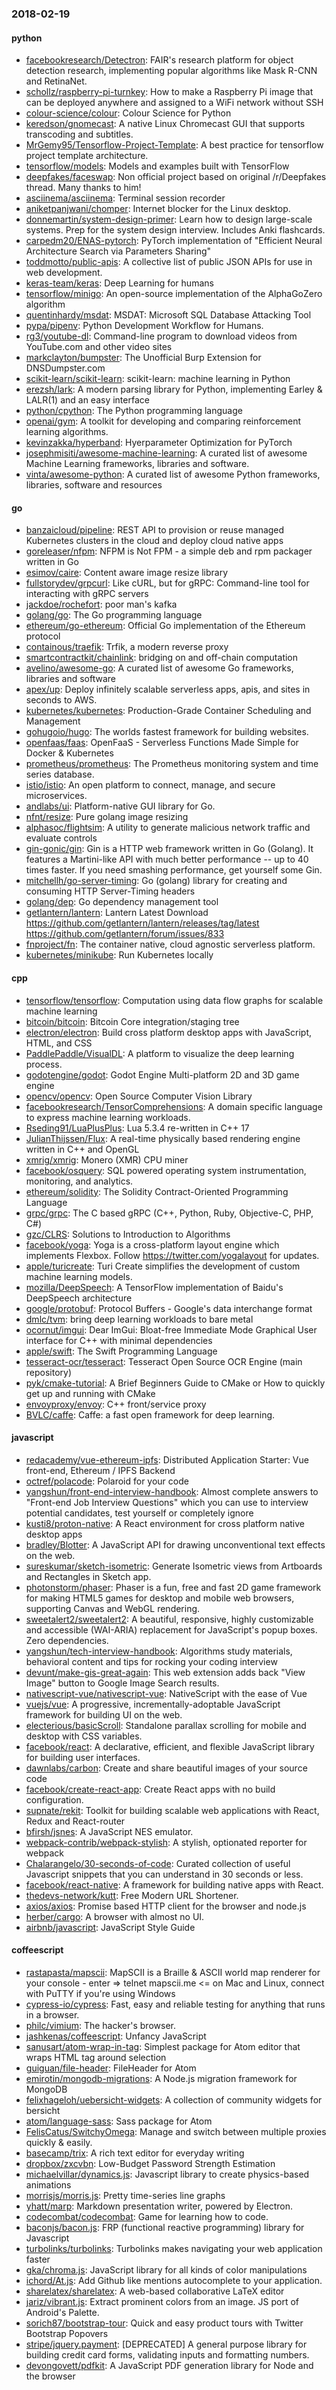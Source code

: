 ### 2018-02-19

#### python
* [facebookresearch/Detectron](https://github.com/facebookresearch/Detectron): FAIR's research platform for object detection research, implementing popular algorithms like Mask R-CNN and RetinaNet.
* [schollz/raspberry-pi-turnkey](https://github.com/schollz/raspberry-pi-turnkey): How to make a Raspberry Pi image that can be deployed anywhere and assigned to a WiFi network without SSH 
* [colour-science/colour](https://github.com/colour-science/colour): Colour Science for Python
* [keredson/gnomecast](https://github.com/keredson/gnomecast): A native Linux Chromecast GUI that supports transcoding and subtitles.
* [MrGemy95/Tensorflow-Project-Template](https://github.com/MrGemy95/Tensorflow-Project-Template): A best practice for tensorflow project template architecture.
* [tensorflow/models](https://github.com/tensorflow/models): Models and examples built with TensorFlow
* [deepfakes/faceswap](https://github.com/deepfakes/faceswap): Non official project based on original /r/Deepfakes thread. Many thanks to him!
* [asciinema/asciinema](https://github.com/asciinema/asciinema): Terminal session recorder 
* [aniketpanjwani/chomper](https://github.com/aniketpanjwani/chomper): Internet blocker for the Linux desktop.
* [donnemartin/system-design-primer](https://github.com/donnemartin/system-design-primer): Learn how to design large-scale systems. Prep for the system design interview. Includes Anki flashcards.
* [carpedm20/ENAS-pytorch](https://github.com/carpedm20/ENAS-pytorch): PyTorch implementation of "Efficient Neural Architecture Search via Parameters Sharing"
* [toddmotto/public-apis](https://github.com/toddmotto/public-apis): A collective list of public JSON APIs for use in web development.
* [keras-team/keras](https://github.com/keras-team/keras): Deep Learning for humans
* [tensorflow/minigo](https://github.com/tensorflow/minigo): An open-source implementation of the AlphaGoZero algorithm
* [quentinhardy/msdat](https://github.com/quentinhardy/msdat): MSDAT: Microsoft SQL Database Attacking Tool
* [pypa/pipenv](https://github.com/pypa/pipenv): Python Development Workflow for Humans.
* [rg3/youtube-dl](https://github.com/rg3/youtube-dl): Command-line program to download videos from YouTube.com and other video sites
* [markclayton/bumpster](https://github.com/markclayton/bumpster): The Unofficial Burp Extension for DNSDumpster.com
* [scikit-learn/scikit-learn](https://github.com/scikit-learn/scikit-learn): scikit-learn: machine learning in Python
* [erezsh/lark](https://github.com/erezsh/lark): A modern parsing library for Python, implementing Earley & LALR(1) and an easy interface
* [python/cpython](https://github.com/python/cpython): The Python programming language
* [openai/gym](https://github.com/openai/gym): A toolkit for developing and comparing reinforcement learning algorithms.
* [kevinzakka/hyperband](https://github.com/kevinzakka/hyperband): Hyerparameter Optimization for PyTorch
* [josephmisiti/awesome-machine-learning](https://github.com/josephmisiti/awesome-machine-learning): A curated list of awesome Machine Learning frameworks, libraries and software.
* [vinta/awesome-python](https://github.com/vinta/awesome-python): A curated list of awesome Python frameworks, libraries, software and resources

#### go
* [banzaicloud/pipeline](https://github.com/banzaicloud/pipeline): REST API to provision or reuse managed Kubernetes clusters in the cloud and deploy cloud native apps
* [goreleaser/nfpm](https://github.com/goreleaser/nfpm): NFPM is Not FPM - a simple deb and rpm packager written in Go
* [esimov/caire](https://github.com/esimov/caire): Content aware image resize library
* [fullstorydev/grpcurl](https://github.com/fullstorydev/grpcurl): Like cURL, but for gRPC: Command-line tool for interacting with gRPC servers
* [jackdoe/rochefort](https://github.com/jackdoe/rochefort): poor man's kafka
* [golang/go](https://github.com/golang/go): The Go programming language
* [ethereum/go-ethereum](https://github.com/ethereum/go-ethereum): Official Go implementation of the Ethereum protocol
* [containous/traefik](https://github.com/containous/traefik): Trfik, a modern reverse proxy
* [smartcontractkit/chainlink](https://github.com/smartcontractkit/chainlink): bridging on and off-chain computation
* [avelino/awesome-go](https://github.com/avelino/awesome-go): A curated list of awesome Go frameworks, libraries and software
* [apex/up](https://github.com/apex/up): Deploy infinitely scalable serverless apps, apis, and sites in seconds to AWS.
* [kubernetes/kubernetes](https://github.com/kubernetes/kubernetes): Production-Grade Container Scheduling and Management
* [gohugoio/hugo](https://github.com/gohugoio/hugo): The worlds fastest framework for building websites.
* [openfaas/faas](https://github.com/openfaas/faas): OpenFaaS - Serverless Functions Made Simple for Docker & Kubernetes
* [prometheus/prometheus](https://github.com/prometheus/prometheus): The Prometheus monitoring system and time series database.
* [istio/istio](https://github.com/istio/istio): An open platform to connect, manage, and secure microservices.
* [andlabs/ui](https://github.com/andlabs/ui): Platform-native GUI library for Go.
* [nfnt/resize](https://github.com/nfnt/resize): Pure golang image resizing
* [alphasoc/flightsim](https://github.com/alphasoc/flightsim): A utility to generate malicious network traffic and evaluate controls
* [gin-gonic/gin](https://github.com/gin-gonic/gin): Gin is a HTTP web framework written in Go (Golang). It features a Martini-like API with much better performance -- up to 40 times faster. If you need smashing performance, get yourself some Gin.
* [mitchellh/go-server-timing](https://github.com/mitchellh/go-server-timing): Go (golang) library for creating and consuming HTTP Server-Timing headers
* [golang/dep](https://github.com/golang/dep): Go dependency management tool
* [getlantern/lantern](https://github.com/getlantern/lantern): Lantern Latest Download https://github.com/getlantern/lantern/releases/tag/latest  https://github.com/getlantern/forum/issues/833 
* [fnproject/fn](https://github.com/fnproject/fn): The container native, cloud agnostic serverless platform.
* [kubernetes/minikube](https://github.com/kubernetes/minikube): Run Kubernetes locally

#### cpp
* [tensorflow/tensorflow](https://github.com/tensorflow/tensorflow): Computation using data flow graphs for scalable machine learning
* [bitcoin/bitcoin](https://github.com/bitcoin/bitcoin): Bitcoin Core integration/staging tree
* [electron/electron](https://github.com/electron/electron): Build cross platform desktop apps with JavaScript, HTML, and CSS
* [PaddlePaddle/VisualDL](https://github.com/PaddlePaddle/VisualDL): A platform to visualize the deep learning process.
* [godotengine/godot](https://github.com/godotengine/godot): Godot Engine  Multi-platform 2D and 3D game engine
* [opencv/opencv](https://github.com/opencv/opencv): Open Source Computer Vision Library
* [facebookresearch/TensorComprehensions](https://github.com/facebookresearch/TensorComprehensions): A domain specific language to express machine learning workloads.
* [Rseding91/LuaPlusPlus](https://github.com/Rseding91/LuaPlusPlus): Lua 5.3.4 re-written in C++ 17
* [JulianThijssen/Flux](https://github.com/JulianThijssen/Flux): A real-time physically based rendering engine written in C++ and OpenGL
* [xmrig/xmrig](https://github.com/xmrig/xmrig): Monero (XMR) CPU miner
* [facebook/osquery](https://github.com/facebook/osquery): SQL powered operating system instrumentation, monitoring, and analytics.
* [ethereum/solidity](https://github.com/ethereum/solidity): The Solidity Contract-Oriented Programming Language
* [grpc/grpc](https://github.com/grpc/grpc): The C based gRPC (C++, Python, Ruby, Objective-C, PHP, C#)
* [gzc/CLRS](https://github.com/gzc/CLRS): Solutions to Introduction to Algorithms
* [facebook/yoga](https://github.com/facebook/yoga): Yoga is a cross-platform layout engine which implements Flexbox. Follow https://twitter.com/yogalayout for updates.
* [apple/turicreate](https://github.com/apple/turicreate): Turi Create simplifies the development of custom machine learning models.
* [mozilla/DeepSpeech](https://github.com/mozilla/DeepSpeech): A TensorFlow implementation of Baidu's DeepSpeech architecture
* [google/protobuf](https://github.com/google/protobuf): Protocol Buffers - Google's data interchange format
* [dmlc/tvm](https://github.com/dmlc/tvm): bring deep learning workloads to bare metal
* [ocornut/imgui](https://github.com/ocornut/imgui): Dear ImGui: Bloat-free Immediate Mode Graphical User interface for C++ with minimal dependencies
* [apple/swift](https://github.com/apple/swift): The Swift Programming Language
* [tesseract-ocr/tesseract](https://github.com/tesseract-ocr/tesseract): Tesseract Open Source OCR Engine (main repository)
* [pyk/cmake-tutorial](https://github.com/pyk/cmake-tutorial): A Brief Beginners Guide to CMake or How to quickly get up and running with CMake
* [envoyproxy/envoy](https://github.com/envoyproxy/envoy): C++ front/service proxy
* [BVLC/caffe](https://github.com/BVLC/caffe): Caffe: a fast open framework for deep learning.

#### javascript
* [redacademy/vue-ethereum-ipfs](https://github.com/redacademy/vue-ethereum-ipfs): Distributed Application Starter: Vue front-end, Ethereum / IPFS Backend
* [octref/polacode](https://github.com/octref/polacode):  Polaroid for your code
* [yangshun/front-end-interview-handbook](https://github.com/yangshun/front-end-interview-handbook):  Almost complete answers to "Front-end Job Interview Questions" which you can use to interview potential candidates, test yourself or completely ignore
* [kusti8/proton-native](https://github.com/kusti8/proton-native): A React environment for cross platform native desktop apps
* [bradley/Blotter](https://github.com/bradley/Blotter): A JavaScript API for drawing unconventional text effects on the web.
* [sureskumar/sketch-isometric](https://github.com/sureskumar/sketch-isometric): Generate Isometric views from Artboards and Rectangles in Sketch app.
* [photonstorm/phaser](https://github.com/photonstorm/phaser): Phaser is a fun, free and fast 2D game framework for making HTML5 games for desktop and mobile web browsers, supporting Canvas and WebGL rendering.
* [sweetalert2/sweetalert2](https://github.com/sweetalert2/sweetalert2): A beautiful, responsive, highly customizable and accessible (WAI-ARIA) replacement for JavaScript's popup boxes. Zero dependencies.
* [yangshun/tech-interview-handbook](https://github.com/yangshun/tech-interview-handbook):  Algorithms study materials, behavioral content and tips for rocking your coding interview
* [devunt/make-gis-great-again](https://github.com/devunt/make-gis-great-again): This web extension adds back "View Image" button to Google Image Search results.
* [nativescript-vue/nativescript-vue](https://github.com/nativescript-vue/nativescript-vue): NativeScript with the ease of Vue
* [vuejs/vue](https://github.com/vuejs/vue):  A progressive, incrementally-adoptable JavaScript framework for building UI on the web.
* [electerious/basicScroll](https://github.com/electerious/basicScroll): Standalone parallax scrolling for mobile and desktop with CSS variables.
* [facebook/react](https://github.com/facebook/react): A declarative, efficient, and flexible JavaScript library for building user interfaces.
* [dawnlabs/carbon](https://github.com/dawnlabs/carbon):  Create and share beautiful images of your source code
* [facebook/create-react-app](https://github.com/facebook/create-react-app): Create React apps with no build configuration.
* [supnate/rekit](https://github.com/supnate/rekit): Toolkit for building scalable web applications with React, Redux and React-router
* [bfirsh/jsnes](https://github.com/bfirsh/jsnes): A JavaScript NES emulator.
* [webpack-contrib/webpack-stylish](https://github.com/webpack-contrib/webpack-stylish): A stylish, optionated reporter for webpack
* [Chalarangelo/30-seconds-of-code](https://github.com/Chalarangelo/30-seconds-of-code): Curated collection of useful Javascript snippets that you can understand in 30 seconds or less.
* [facebook/react-native](https://github.com/facebook/react-native): A framework for building native apps with React.
* [thedevs-network/kutt](https://github.com/thedevs-network/kutt): Free Modern URL Shortener.
* [axios/axios](https://github.com/axios/axios): Promise based HTTP client for the browser and node.js
* [herber/cargo](https://github.com/herber/cargo):  A browser with almost no UI.
* [airbnb/javascript](https://github.com/airbnb/javascript): JavaScript Style Guide

#### coffeescript
* [rastapasta/mapscii](https://github.com/rastapasta/mapscii):  MapSCII is a Braille & ASCII world map renderer for your console - enter => telnet mapscii.me <= on Mac and Linux, connect with PuTTY if you're using Windows
* [cypress-io/cypress](https://github.com/cypress-io/cypress): Fast, easy and reliable testing for anything that runs in a browser.
* [philc/vimium](https://github.com/philc/vimium): The hacker's browser.
* [jashkenas/coffeescript](https://github.com/jashkenas/coffeescript): Unfancy JavaScript
* [sanusart/atom-wrap-in-tag](https://github.com/sanusart/atom-wrap-in-tag): Simplest package for Atom editor that wraps HTML tag around selection
* [guiguan/file-header](https://github.com/guiguan/file-header): FileHeader for Atom
* [emirotin/mongodb-migrations](https://github.com/emirotin/mongodb-migrations): A Node.js migration framework for MongoDB
* [felixhageloh/uebersicht-widgets](https://github.com/felixhageloh/uebersicht-widgets): A collection of community widgets for bersicht
* [atom/language-sass](https://github.com/atom/language-sass): Sass package for Atom
* [FelisCatus/SwitchyOmega](https://github.com/FelisCatus/SwitchyOmega): Manage and switch between multiple proxies quickly & easily.
* [basecamp/trix](https://github.com/basecamp/trix): A rich text editor for everyday writing
* [dropbox/zxcvbn](https://github.com/dropbox/zxcvbn): Low-Budget Password Strength Estimation
* [michaelvillar/dynamics.js](https://github.com/michaelvillar/dynamics.js): Javascript library to create physics-based animations
* [morrisjs/morris.js](https://github.com/morrisjs/morris.js): Pretty time-series line graphs
* [yhatt/marp](https://github.com/yhatt/marp): Markdown presentation writer, powered by Electron.
* [codecombat/codecombat](https://github.com/codecombat/codecombat): Game for learning how to code.
* [baconjs/bacon.js](https://github.com/baconjs/bacon.js): FRP (functional reactive programming) library for Javascript
* [turbolinks/turbolinks](https://github.com/turbolinks/turbolinks): Turbolinks makes navigating your web application faster
* [gka/chroma.js](https://github.com/gka/chroma.js): JavaScript library for all kinds of color manipulations
* [ichord/At.js](https://github.com/ichord/At.js): Add Github like mentions autocomplete to your application.
* [sharelatex/sharelatex](https://github.com/sharelatex/sharelatex): A web-based collaborative LaTeX editor
* [jariz/vibrant.js](https://github.com/jariz/vibrant.js): Extract prominent colors from an image. JS port of Android's Palette.
* [sorich87/bootstrap-tour](https://github.com/sorich87/bootstrap-tour): Quick and easy product tours with Twitter Bootstrap Popovers
* [stripe/jquery.payment](https://github.com/stripe/jquery.payment): [DEPRECATED] A general purpose library for building credit card forms, validating inputs and formatting numbers.
* [devongovett/pdfkit](https://github.com/devongovett/pdfkit): A JavaScript PDF generation library for Node and the browser
